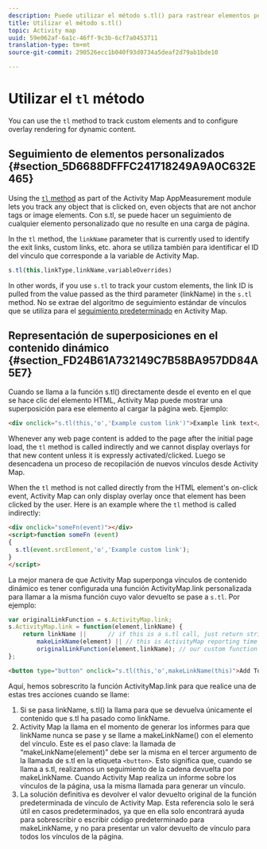 ```yaml
---
description: Puede utilizar el método s.tl() para rastrear elementos personalizados y configurar la representación de superposiciones para el contenido dinámico.
title: Utilizar el método s.tl()
topic: Activity map
uuid: 59e062af-6a1c-46ff-9c3b-6cf7a0453711
translation-type: tm+mt
source-git-commit: 290526ecc1b040f93d0734a5deaf2d79ab1bde10

---
```



# Utilizar el `tl` método

You can use the `tl` method to track custom elements and to configure overlay rendering for dynamic content.

## Seguimiento de elementos personalizados {#section_5D6688DFFFC241718249A9A0C632E465}

Using the [`tl` method](/help/implement/vars/functions/tl-method.md) as part of the Activity Map AppMeasurement module lets you track any object that is clicked on, even objects that are not anchor tags or image elements. Con s.tl, se puede hacer un seguimiento de cualquier elemento personalizado que no resulte en una carga de página.

In the `tl` method, the `linkName` parameter that is currently used to identify the exit links, custom links, etc. ahora se utiliza también para identificar el ID del vínculo que corresponde a la variable de Activity Map.

```js
s.tl(this,linkType,linkName,variableOverrides)
```

In other words, if you use `s.tl` to track your custom elements, the link ID is pulled from the value passed as the third parameter (linkName) in the `s.tl` method. No se extrae del algoritmo de seguimiento estándar de vínculos que se utiliza para el [seguimiento predeterminado](/help/analyze/activity-map/activitymap-link-tracking/activitymap-link-tracking-methodology.md) en Activity Map.

## Representación de superposiciones en el contenido dinámico {#section_FD24B61A732149C7B58BA957DD84A5E7}

Cuando se llama a la función s.tl() directamente desde el evento en el que se hace clic del elemento HTML, Activity Map puede mostrar una superposición para ese elemento al cargar la página web. Ejemplo:

```html
<div onclick="s.tl(this,'o','Example custom link')">Example link text</a>
```

Whenever any web page content is added to the page after the initial page load, the `tl` method is called indirectly and we cannot display overlays for that new content unless it is expressly activated/clicked. Luego se desencadena un proceso de recopilación de nuevos vínculos desde Activity Map.

When the `tl` method is not called directly from the HTML element&#39;s on-click event, Activity Map can only display overlay once that element has been clicked by the user. Here is an example where the `tl` method is called indirectly:

```html
<div onclick="someFn(event)"></div>
<script>function someFn (event)
{
  s.tl(event.srcElement,'o','Example custom link');
}
</script>
```

La mejor manera de que Activity Map superponga vínculos de contenido dinámico es tener configurada una función ActivityMap.link personalizada para llamar a la misma función cuyo valor devuelto se pase a `s.tl`. Por ejemplo:

```js
var originalLinkFunction = s.ActivityMap.link;
s.ActivityMap.link = function(element,linkName) {
    return linkName ||      // if this is a s.tl call, just return string passed
        makeLinkName(element) || // this is ActivityMap reporting time
        originalLinkFunction(element,linkName); // our custom function didn't return anything, so just return the default ActivityMap Link
};
```

```html
<button type="button" onclick="s.tl(this,'o',makeLinkName(this)">Add To Cart</button>
```

Aquí, hemos sobrescrito la función ActivityMap.link para que realice una de estas tres acciones cuando se llame:

1. Si se pasa linkName, s.tl() la llama para que se devuelva únicamente el contenido que s.tl ha pasado como linkName.
2. Activity Map la llama en el momento de generar los informes para que linkName nunca se pase y se llame a makeLinkName() con el elemento del vínculo. Este es el paso clave: la llamada de “makeLinkName(element)” debe ser la misma en el tercer argumento de la llamada de s.tl en la etiqueta `<button>`. Esto significa que, cuando se llama a s.tl, realizamos un seguimiento de la cadena devuelta por makeLinkName. Cuando Activity Map realiza un informe sobre los vínculos de la página, usa la misma llamada para generar un vínculo.
3. La solución definitiva es devolver el valor devuelto original de la función predeterminada de vínculo de Activity Map. Esta referencia solo le será útil en casos predeterminados, ya que en ella solo encontrará ayuda para sobrescribir o escribir código predeterminado para makeLinkName, y no para presentar un valor devuelto de vínculo para todos los vínculos de la página.
